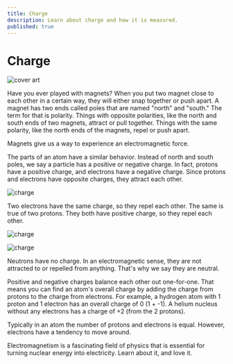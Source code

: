 ```yaml
---
title: Charge
description: Learn about charge and how it is measured.
published: true
---
```


# Charge

![cover art](/images/courses/atoms/clean-key.svg)

Have you ever played with magnets? When you put two magnet close to each other in a certain way, they will either snap together or push apart. A magnet has two ends called poles that are named "north" and "south." The term for that is polarity. Things with opposite polarities, like the north and south ends of two magnets, attract or pull together. Things with the same polarity, like the north ends of the magnets, repel or push apart.

Magnets give us a way to experience an electromagnetic force.

The parts of an atom have a similar behavior. Instead of north and south poles, we say a particle has a positive or negative charge. In fact, protons have a positive charge, and electrons have a negative charge. Since protons and electrons have opposite charges, they attract each other.

![charge](/images/courses/atoms/mag-attraction-p-e.svg)

Two electrons have the same charge, so they repel each other. The same is true of two protons. They both have positive charge, so they repel each other.

![charge](/images/courses/atoms/mag-repulsion-e.svg)

![charge](/images/courses/atoms/mag-repulsion-p.svg)

Neutrons have no charge. In an electromagnetic sense, they are not attracted to or repelled from anything. That's why we say they are neutral.

Positive and negative charges balance each other out one-for-one. That means you can find an atom's overall charge by adding the charge from protons to the charge from electrons. For example, a hydrogen atom with 1 proton and 1 electron has an overall charge of 0 (1 + -1). A helium nucleus without any electrons has a charge of +2 (from the 2 protons).

Typically in an atom the number of protons and electrons is equal. However, electrons have a tendency to move around.

Electromagnetism is a fascinating field of physics that is essential for turning nuclear energy into electricity. Learn about it, and love it.
